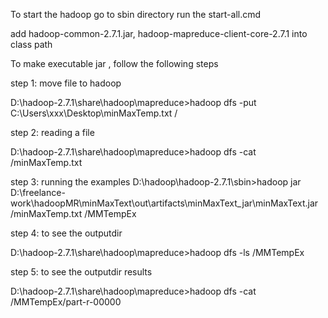 
To start the hadoop go to sbin directory run the start-all.cmd

add hadoop-common-2.7.1.jar, hadoop-mapreduce-client-core-2.7.1 into class path

To make executable jar , follow the following steps

step 1: move file to hadoop

D:\hadoop-2.7.1\share\hadoop\mapreduce>hadoop dfs -put C:\Users\xxx\Desktop\minMaxTemp.txt /

step 2: reading a file

D:\hadoop-2.7.1\share\hadoop\mapreduce>hadoop dfs -cat /minMaxTemp.txt

step 3: running the examples D:\hadoop\hadoop-2.7.1\sbin>hadoop jar D:\freelance-work\hadoopMR\minMaxText\out\artifacts\minMaxText_jar\minMaxText.jar /minMaxTemp.txt /MMTempEx

step 4: to see the outputdir

D:\hadoop-2.7.1\share\hadoop\mapreduce>hadoop dfs -ls /MMTempEx

step 5: to see the outputdir results

D:\hadoop-2.7.1\share\hadoop\mapreduce>hadoop dfs -cat /MMTempEx/part-r-00000